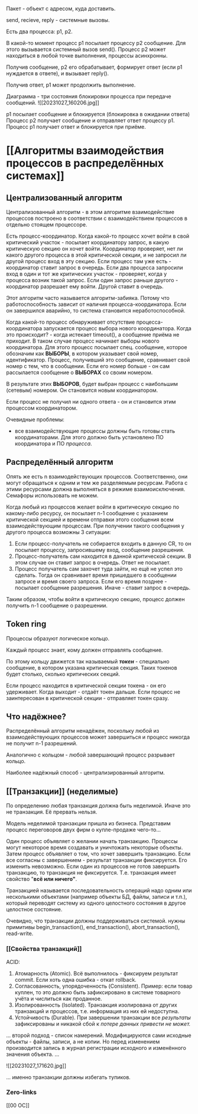 Пакет - объект с адресом, куда доставить.

send, recieve, reply - системные вызовы.

Есть два процесса: p1, p2.

В какой-то момент процесс p1 посылает процессу p2 сообщение. Для этого вызывается системный вызов send(). Процесс p2 может находиться в любой точке выполнения, процессы асинхронны.

Получив сообщение, p2 его обрабатывает, формирует ответ (если p1 нуждается в ответе), и вызывает reply().

Получив ответ, p1 может продолжить выполнение.

Диаграмма - три состояния блокировки процесса при передаче сообщений.
![[20231027_160206.jpg]]

p1 посылает сообщение и блокируется (блокировка в ожидании ответа)
Процесс p2 получает сообщение и отправляет ответ процессу p1.
Процесс p1 получает ответ и блокируется при приёме.

# [[Алгоритмы взаимодействия процессов в распределённых системах]]
## Централизованный алгоритм
Централизованный алгоритм - в этом алгоритме взаимодействие процессов построено в соответствии с взаимодействием процессов в отдельно стоящем процессоре. 

Есть процесс-координатор. Когда какой-то процесс хочет войти в свой критический участок - посылает координатору запрос, в какую критическую секцию он хочет войти. Координатор проверяет, нет ли какого другого процесса в этой критической секции, и не запросил ли другой процесс вход в эту секцию. 
Если процесс там уже есть - координатор ставит запрос в очередь. Если два процесса запросили вход в один и тот же критических участок - проверяет, когда у процесса возник такой запрос. Если один запрос раньше другого - координатор разрешает ему войти. Другой ставит в очередь. 

Этот алгоритм часто называется алгоритм-забияка. Потому что работоспособность зависит от наличия процесса-координатора. Если он завершился аварийно, то система становится неработоспособной.

Когда какой-то процесс обнаруживает отсутствие процесса-координатора запускается процесс выбора нового координатора. Когда это происходит? - когда истекает timeout(), а сообщение приёма не приходит. В таком случае процесс начинает выборы нового координатора. Для этого процесс посылает спец. сообщение, которое обозначим как **ВЫБОРЫ**, в котором указывает свой номер, идентификатор. Процесс, получивший это сообщение, сравнивает свой номер с тем, что в сообщении. Если его номер больше - он сам рассылается сообщение о **ВЫБОРАХ** со своим номером.

В результате этих **ВЫБОРОВ**, будет выбран процесс с наибольшим (сетевым) номером. Он становится новым координатором.

Если процесс не получил ни одного ответа - он и становится этим процессом координатором. 

Очевидные проблемы:
- все взаимодействующие процессы должны быть готовы стать координаторами. Для этого должно быть установлено ПО координатора и ПО *процесса*.

## Распределённый алгоритм
Опять же есть n взаимодействующих процессов. Соответственно, они могут обращаться к одним и тем же разделяемым ресурсам. Работа с этими ресурсами должна выполняться в режиме взаимоисключения. Семафоры использовать не можем.

Когда любый из процессов желает войти в критическую секцию по какому-либо ресурсу, он посылает n-1 сообщение с указанием критической секцией и времени отправки этого сообщения всем взаимодействующим процессам. При получении такого сообщения у другого процесса возможны 3 ситуации:
1. Если процесс-получатель не собирается входить в данную CR, то он посылает процессу, запросившему вход, сообщение разрешения.
2. Процесс-получатель сам находится в данной критической секции. В этом случае он ставит запрос в очередь. Ответ не посылает.
3. Процесс получатель сам захочет туда зайти, но ещё не успел это сделать. Тогда он сравнивает время пришедшего в сообщении запросе и время своего запроса. Если его время позднее - посылает сообщение разрешения. Иначе - ставит запрос в очередь.

Таким образом, чтобы войти в критическую секцию, процесс должен получить n-1 сообщение о разрешении. 

## Token ring
Процессы образуют логическое кольцо.

Каждый процесс знает, кому должен отправлять сообщение.

По этому кольцу движется так называемый ***токен*** - специально сообщение, в котором указана критическая секция. Таких токенов будет столько, сколько критических секций. 

Если процесс находится в критической секции токена - он его удерживает. Когда выходит - отдаёт токен дальше. Если процесс не заинтересован в критической секции - отправляет токен сразу.

## Что надёжнее?
Распределённый алгоритм ненадёжен, поскольку любой из взаимодействующих процессов может завершиться и процесс никогда не получит n-1 разрешений.

Аналогично с кольцом - любой завершающий процесс разрывает кольцо.

Наиболее надёжный способ - централизированный алгоритм.

## [[Транзакции]] (неделимые)
По определению любая транзакция должна быть неделимой. Иначе это не транзакция. Её прервать нельзя.

Модель неделимой транзакции пришла из бизнеса. Представим процесс переговоров двух фирм о купле-продаже чего-то...

Один процесс объявляет о желании начать транзакцию. Процессы могут некоторое время создавать и уничтожать некоторые объекты. Затем процесс объявляет о том, что хочет завершить транзакцию. Если все согласны с завершением - результат транзакции фиксируется. Его изменить невозможно. Если один из процессов не готов завершить транзакцию, то транзакция не фиксируется. Т.е. транзакция имеет свойство "**всё или ничего"**.

Транзакцией называется последовательность операций надо одним или несколькими объектами (например объекты БД, файлы, записи и т.п.), который переводят систему из одного целостного состояния в другое целостное состояние.

Очевидно, что транзакции должны поддерживаться системой. нужны примитивы begin_transaction(), end_transaction(), abort_transaction(), read-write.

### [[Свойства транзакций]]
ACID:
1. Атомарность (Atomic). 
   Всё выполнилось - фиксируем результат commit. 
   Если хоть одна ошибка - откат rollback.
2. Согласованность, упорядоченность (Consistent). 
   Пример: если товар куплен, то это должно быть зафиксировано в системе товарного учёта и числиться как проданное.
3. Изолированность (Isolated).
   Транзакция изолирована от других транзакций и процессов, т.е. информация из них ей недоступна.
4. Устойчивость (Durable).
   При завершении транзакции все *результаты* зафиксированы и никакой сбой к *потере данных привести не может.*

... второй подход - список намерений. Модифицируются сами исходные объекты - файлы, записи, а не копии. Но перед изменением производится запись в журнал регистрации исходного и изменённого значения объекта. ...

![[20231027_171620.jpg]]

... именно транзакции должны избегать тупиков.

### Zero-links
[[00 ОС]]